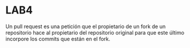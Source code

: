 # LAB4

Un pull request es una petición que el propietario de un fork de un repositorio hace al propietario del repositorio original para que este último incorpore los commits que están en el fork.